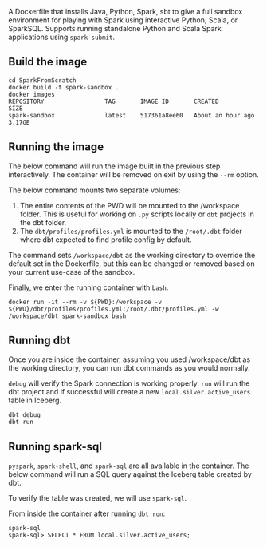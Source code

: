 A Dockerfile that installs Java, Python, Spark, sbt to give a full sandbox environment for playing with Spark using interactive Python, Scala, or SparkSQL. Supports running standalone Python and Scala Spark applications using `spark-submit`.

## Build the image

```
cd SparkFromScratch
docker build -t spark-sandbox .
docker images
REPOSITORY                 TAG       IMAGE ID       CREATED             SIZE
spark-sandbox              latest    517361a8ee60   About an hour ago   3.17GB
```

## Running the image

The below command will run the image built in the previous step interactively. The container will be removed on exit by using the `--rm` option.

The below command mounts two separate volumes:
1. The entire contents of the PWD will be mounted to the /workspace folder. This is useful for working on `.py` scripts locally or `dbt` projects in the dbt folder.
2. The `dbt/profiles/profiles.yml` is mounted to the `/root/.dbt` folder where dbt expected to find profile config by default.

The command sets `/workspace/dbt` as the working directory to override the default set in the Dockerfile, but this can be changed or removed based on your current use-case of the sandbox.

Finally, we enter the running container with `bash`.

```
docker run -it --rm -v ${PWD}:/workspace -v ${PWD}/dbt/profiles/profiles.yml:/root/.dbt/profiles.yml -w /workspace/dbt spark-sandbox bash
```

## Running dbt

Once you are inside the container, assuming you used /workspace/dbt as the working directory, you can run dbt commands as you would normally.

`debug` will verify the Spark connection is working properly. `run` will run the dbt project and if successful will create a new `local.silver.active_users` table in Iceberg.

```
dbt debug
dbt run
```

## Running spark-sql

`pyspark`, `spark-shell`, and `spark-sql` are all available in the container. The below command will run a SQL query against the Iceberg table created by dbt.

To verify the table was created, we will use `spark-sql`.

From inside the container after running `dbt run`:

```
spark-sql
spark-sql> SELECT * FROM local.silver.active_users;
```


